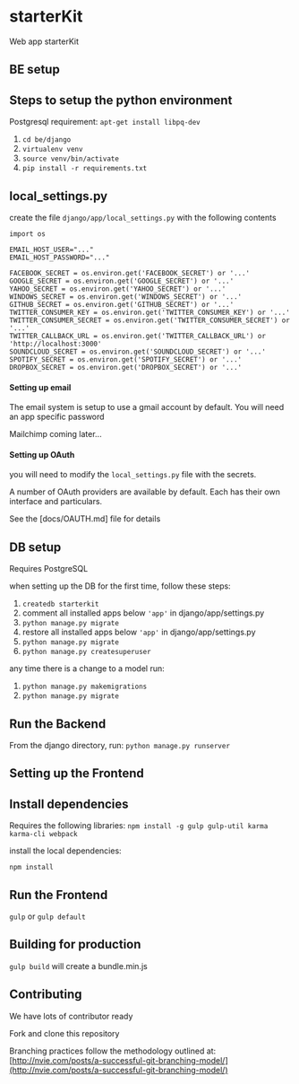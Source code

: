# starterKit
Web app starterKit





## BE setup

Steps to setup the python environment
---------

Postgresql requirement: `apt-get install libpq-dev`


1. `cd be/django`
1. `virtualenv venv`
1. `source venv/bin/activate`
1. `pip install -r requirements.txt`


local_settings.py
-----------------

create the file `django/app/local_settings.py` with the following contents

```
import os

EMAIL_HOST_USER="..."
EMAIL_HOST_PASSWORD="..."

FACEBOOK_SECRET = os.environ.get('FACEBOOK_SECRET') or '...'
GOOGLE_SECRET = os.environ.get('GOOGLE_SECRET') or '...'
YAHOO_SECRET = os.environ.get('YAHOO_SECRET') or '...'
WINDOWS_SECRET = os.environ.get('WINDOWS_SECRET') or '...'
GITHUB_SECRET = os.environ.get('GITHUB_SECRET') or '...'
TWITTER_CONSUMER_KEY = os.environ.get('TWITTER_CONSUMER_KEY') or '...'
TWITTER_CONSUMER_SECRET = os.environ.get('TWITTER_CONSUMER_SECRET') or '...'
TWITTER_CALLBACK_URL = os.environ.get('TWITTER_CALLBACK_URL') or 'http://localhost:3000'
SOUNDCLOUD_SECRET = os.environ.get('SOUNDCLOUD_SECRET') or '...'
SPOTIFY_SECRET = os.environ.get('SPOTIFY_SECRET') or '...'
DROPBOX_SECRET = os.environ.get('DROPBOX_SECRET') or '...'
```

#### Setting up email

The email system is setup to use a gmail account by default.
You will need an app specific password

Mailchimp coming later...

#### Setting up OAuth

you will need to modify the `local_settings.py` file 
with the secrets.

A number of OAuth providers are available by default.
Each has their own interface and particulars.

See the [docs/OAUTH.md] file for details


DB setup
---------

Requires PostgreSQL

when setting up the DB for the first time, follow these steps:

1. `createdb starterkit`
1. comment all installed apps below `'app'` in django/app/settings.py
1. `python manage.py migrate`
1. restore all installed apps below `'app'` in django/app/settings.py
1. `python manage.py migrate`
1. `python manage.py createsuperuser`

any time there is a change to a model run:

1. `python manage.py makemigrations`
1. `python manage.py migrate`


Run the Backend
-----------------

From the django directory, run: `python manage.py runserver`



## Setting up the Frontend

Install dependencies
--------------------

Requires the following libraries:
`npm install -g gulp gulp-util karma karma-cli webpack`

install the local dependencies:

`npm install`

Run the Frontend
----------------

`gulp` or `gulp default`

Building for production
-----------------------

`gulp build` will create a bundle.min.js




## Contributing

We have lots of contributor ready 

Fork and clone this repository

Branching practices follow the methodology outlined at: 
[http://nvie.com/posts/a-successful-git-branching-model/](http://nvie.com/posts/a-successful-git-branching-model/)